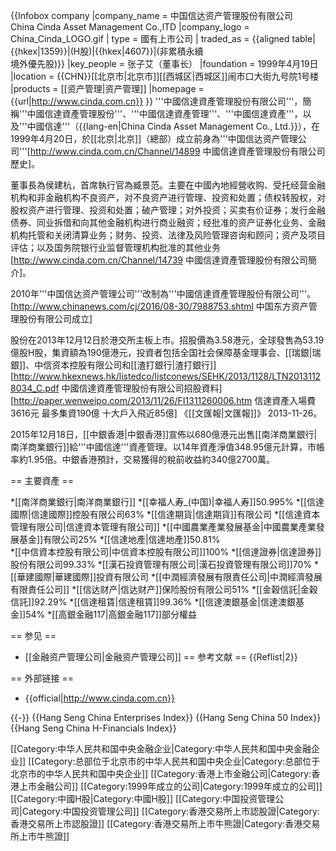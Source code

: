 {{Infobox company
|company_name = 中国信达资产管理股份有限公司<br />China Cinda Asset Management Co.,lTD
|company_logo = China_Cinda_LOGO.gif
| type = 國有上市公司
| traded_as = {{aligned table|{{hkex|1359}}|(H股)|{{hkex|4607}}|(非累積永續<br/>境外優先股)}}
|key_people = 张子艾（董事长）
|foundation = 1999年4月19日
|location = {{CHN}}[[北京市|北京市]][[西城区|西城区]]闹市口大街九号院1号楼
|products = [[资产管理|资产管理]]
|homepage = {{url|http://www.cinda.com.cn}}
}}
'''中國信達資產管理股份有限公司'''，簡稱'''中國信達資產管理股份'''、'''中國信達資產管理'''、'''中國信達資產'''，以及'''中國信達'''（{{lang-en|China Cinda Asset Management Co., Ltd.}}），在1999年4月20日，於[[北京|北京]]（總部）成立前身為'''中国信达资产管理公司'''<ref>[http://www.cinda.com.cn/Channel/14899 中國信達資產管理股份有限公司歷史]</ref>。

董事長為侯建杭，首席執行官為臧景范。主要在中國內地經營收购、受托经营金融机构和非金融机构不良资产，对不良资产进行管理、投资和处置；债权转股权，对股权资产进行管理、投资和处置；破产管理；对外投资；买卖有价证券；发行金融债券、同业拆借和向其他金融机构进行商业融资；经批准的资产证券化业务、金融机构托管和关闭清算业务；财务、投资、法律及风险管理咨询和顾问；资产及项目评估；以及国务院银行业监督管理机构批准的其他业务<ref>[http://www.cinda.com.cn/Channel/14739 中國信達資產管理股份有限公司簡介]</ref>。

2010年'''中国信达资产管理公司'''改制為'''中國信達資產管理股份有限公司'''。<ref>[http://www.chinanews.com/cj/2016/08-30/7988753.shtml  中国东方资产管理股份有限公司成立]</ref>

股份在2013年12月12日於港交所主板上市。招股價為3.58港元，全球發售為53.19億股H股，集資額為190億港元，投資者包括全国社会保障基金理事会、[[瑞銀|瑞銀]]、中信资本控股有限公司和[[渣打銀行|渣打銀行]]<ref>[http://www.hkexnews.hk/listedco/listconews/SEHK/2013/1128/LTN20131128034_C.pdf 中國信達資產管理股份有限公司招股資料]</ref><ref>[http://paper.wenweipo.com/2013/11/26/FI1311260006.htm 信達資產入場費3616元 最多集資190億 十大戶入飛近85億] 《[[文匯報|文匯報]]》 2013-11-26</ref>。

2015年12月18日，[[中銀香港|中銀香港]]宣佈以680億港元出售[[南洋商業銀行|南洋商業銀行]]給'''中國信達'''資產管理。以14年資產淨值348.95億元計算，市帳率約1.95倍。中銀香港預計，交易獲得的稅前收益約340億2700萬。

== 主要資產 ==

*[[南洋商業銀行|南洋商業銀行]]
*[[幸福人寿_(中国)|幸福人寿]]50.995%
*[[信達國際|信達國際]]控股有限公司63%
*[[信達期貨|信達期貨]]有限公司
*[[信達資本管理有限公司|信達資本管理有限公司]]
*[[中國農業產業發展基金|中國農業產業發展基金]]有限公司25%
*[[信達地產|信達地產]]50.81%	
*[[中信資本控股有限公司|中信資本控股有限公司]]100%
*[[信達證券|信達證券]]股份有限公司99.33%
*[[漢石投資管理有限公司|漢石投資管理有限公司]]70%
*[[華建國際|華建國際]]投資有限公司
*[[中潤經濟發展有限責任公司|中潤經濟發展有限責任公司]]
*[[信达财产|信达财产]]保险股份有限公司51%
*[[金穀信託|金穀信託]]92.29%
*[[信達租賃|信達租賃]]99.36%
*[[信達澳銀基金|信達澳銀基金]]54%
*[[高銀金融117|高銀金融117]]部分權益

== 参见 ==
* [[金融资产管理公司|金融资产管理公司]]
== 参考文献 ==
{{Reflist|2}}

== 外部链接 ==
* {{official|http://www.cinda.com.cn}}

{{-}}
{{Hang Seng China Enterprises Index}}
{{Hang Seng China 50 Index}}
{{Hang Seng China H-Financials Index}}

[[Category:中华人民共和国中央金融企业|Category:中华人民共和国中央金融企业]]
[[Category:总部位于北京市的中华人民共和国中央企业|Category:总部位于北京市的中华人民共和国中央企业]]
[[Category:香港上市金融公司|Category:香港上市金融公司]]
[[Category:1999年成立的公司|Category:1999年成立的公司]]
[[Category:中國H股|Category:中國H股]]
[[Category:中国投资管理公司|Category:中国投资管理公司]]
[[Category:香港交易所上市認股證|Category:香港交易所上市認股證]]
[[Category:香港交易所上市牛熊證|Category:香港交易所上市牛熊證]]